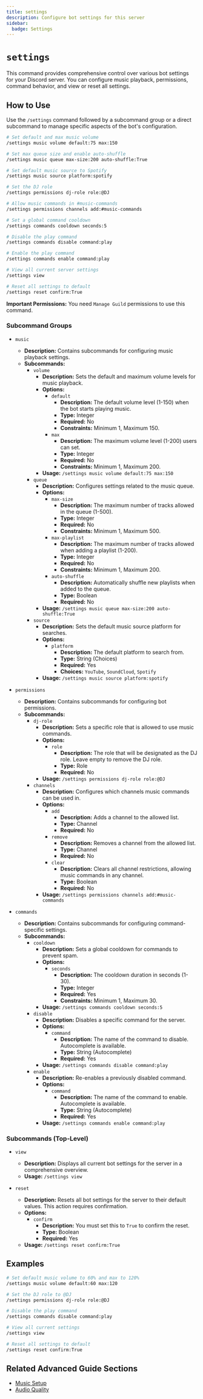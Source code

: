 ```yaml
---
title: settings
description: Configure bot settings for this server
sidebar:
  badge: Settings
---
```


# `settings`

This command provides comprehensive control over various bot settings for your Discord server. You can configure music playback, permissions, command behavior, and view or reset all settings.

## How to Use

Use the `/settings` command followed by a subcommand group or a direct subcommand to manage specific aspects of the bot's configuration.

```sh
# Set default and max music volume
/settings music volume default:75 max:150

# Set max queue size and enable auto-shuffle
/settings music queue max-size:200 auto-shuffle:True

# Set default music source to Spotify
/settings music source platform:spotify

# Set the DJ role
/settings permissions dj-role role:@DJ

# Allow music commands in #music-commands
/settings permissions channels add:#music-commands

# Set a global command cooldown
/settings commands cooldown seconds:5

# Disable the play command
/settings commands disable command:play

# Enable the play command
/settings commands enable command:play

# View all current server settings
/settings view

# Reset all settings to default
/settings reset confirm:True
```

**Important Permissions:** You need `Manage Guild` permissions to use this command.

### Subcommand Groups

*   `music`
    *   **Description:** Contains subcommands for configuring music playback settings.
    *   **Subcommands:**
        *   `volume`
            *   **Description:** Sets the default and maximum volume levels for music playback.
            *   **Options:**
                *   `default`
                    *   **Description:** The default volume level (1-150) when the bot starts playing music.
                    *   **Type:** Integer
                    *   **Required:** No
                    *   **Constraints:** Minimum 1, Maximum 150.
                *   `max`
                    *   **Description:** The maximum volume level (1-200) users can set.
                    *   **Type:** Integer
                    *   **Required:** No
                    *   **Constraints:** Minimum 1, Maximum 200.
            *   **Usage:** `/settings music volume default:75 max:150`
        *   `queue`
            *   **Description:** Configures settings related to the music queue.
            *   **Options:**
                *   `max-size`
                    *   **Description:** The maximum number of tracks allowed in the queue (1-500).
                    *   **Type:** Integer
                    *   **Required:** No
                    *   **Constraints:** Minimum 1, Maximum 500.
                *   `max-playlist`
                    *   **Description:** The maximum number of tracks allowed when adding a playlist (1-200).
                    *   **Type:** Integer
                    *   **Required:** No
                    *   **Constraints:** Minimum 1, Maximum 200.
                *   `auto-shuffle`
                    *   **Description:** Automatically shuffle new playlists when added to the queue.
                    *   **Type:** Boolean
                    *   **Required:** No
            *   **Usage:** `/settings music queue max-size:200 auto-shuffle:True`
        *   `source`
            *   **Description:** Sets the default music source platform for searches.
            *   **Options:**
                *   `platform`
                    *   **Description:** The default platform to search from.
                    *   **Type:** String (Choices)
                    *   **Required:** Yes
                    *   **Choices:** `YouTube`, `SoundCloud`, `Spotify`
            *   **Usage:** `/settings music source platform:spotify`

*   `permissions`
    *   **Description:** Contains subcommands for configuring bot permissions.
    *   **Subcommands:**
        *   `dj-role`
            *   **Description:** Sets a specific role that is allowed to use music commands.
            *   **Options:**
                *   `role`
                    *   **Description:** The role that will be designated as the DJ role. Leave empty to remove the DJ role.
                    *   **Type:** Role
                    *   **Required:** No
            *   **Usage:** `/settings permissions dj-role role:@DJ`
        *   `channels`
            *   **Description:** Configures which channels music commands can be used in.
            *   **Options:**
                *   `add`
                    *   **Description:** Adds a channel to the allowed list.
                    *   **Type:** Channel
                    *   **Required:** No
                *   `remove`
                    *   **Description:** Removes a channel from the allowed list.
                    *   **Type:** Channel
                    *   **Required:** No
                *   `clear`
                    *   **Description:** Clears all channel restrictions, allowing music commands in any channel.
                    *   **Type:** Boolean
                    *   **Required:** No
            *   **Usage:** `/settings permissions channels add:#music-commands`

*   `commands`
    *   **Description:** Contains subcommands for configuring command-specific settings.
    *   **Subcommands:**
        *   `cooldown`
            *   **Description:** Sets a global cooldown for commands to prevent spam.
            *   **Options:**
                *   `seconds`
                    *   **Description:** The cooldown duration in seconds (1-30).
                    *   **Type:** Integer
                    *   **Required:** Yes
                    *   **Constraints:** Minimum 1, Maximum 30.
            *   **Usage:** `/settings commands cooldown seconds:5`
        *   `disable`
            *   **Description:** Disables a specific command for the server.
            *   **Options:**
                *   `command`
                    *   **Description:** The name of the command to disable. Autocomplete is available.
                    *   **Type:** String (Autocomplete)
                    *   **Required:** Yes
            *   **Usage:** `/settings commands disable command:play`
        *   `enable`
            *   **Description:** Re-enables a previously disabled command.
            *   **Options:**
                *   `command`
                    *   **Description:** The name of the command to enable. Autocomplete is available.
                    *   **Type:** String (Autocomplete)
                    *   **Required:** Yes
            *   **Usage:** `/settings commands enable command:play`

### Subcommands (Top-Level)

*   `view`
    *   **Description:** Displays all current bot settings for the server in a comprehensive overview.
    *   **Usage:** `/settings view`

*   `reset`
    *   **Description:** Resets all bot settings for the server to their default values. This action requires confirmation.
    *   **Options:**
        *   `confirm`
            *   **Description:** You must set this to `True` to confirm the reset.
            *   **Type:** Boolean
            *   **Required:** Yes
    *   **Usage:** `/settings reset confirm:True`

## Examples

```sh
# Set default music volume to 60% and max to 120%
/settings music volume default:60 max:120

# Set the DJ role to @DJ
/settings permissions dj-role role:@DJ

# Disable the play command
/settings commands disable command:play

# View all current settings
/settings view

# Reset all settings to default
/settings reset confirm:True
```

## Related Advanced Guide Sections

*   [Music Setup](/advanced-guide/music/setup)
*   [Audio Quality](/advanced-guide/music/audio_quality)